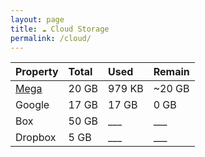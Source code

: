 ```yaml
---
layout: page
title: ☁ Cloud Storage
permalink: /cloud/
---
```

| Property | Total | Used | Remain |
| :--- | :--- | :--- | :--- |
| <a href="https://mega.nz/fm/dashboard" target="_blank">Mega</a> | 20 GB | 979 KB | ~20 GB |
| Google | 17 GB | 17 GB | 0 GB |
| Box | 50 GB | ___ | ___ |
| Dropbox | 5 GB | ___ | ___ |